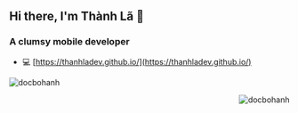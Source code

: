 ## Hi there, I'm Thành Lã 👋
### A clumsy mobile developer 

- 💻 [https://thanhladev.github.io/](https://thanhladev.github.io/)

<div><img align="center" src="https://github-readme-stats.vercel.app/api?username=docbohanh&count_private=true&show_icons=true" alt="docbohanh" /></p></div>

[twitter]: https://twitter.com/huuthanhla
[linkedin]: https://www.linkedin.com/in/docbohanh/

<p align="right"> <img src="https://komarev.com/ghpvc/?username=docbohanh&label=Profile%20views&color=0e75b6&style=flat" alt="docbohanh" /> </p>
